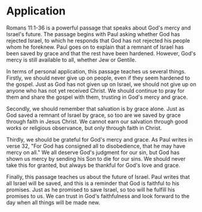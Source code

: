 # Application

Romans 11:1-36 is a powerful passage that speaks about God's mercy and Israel's future. The passage begins with Paul asking whether God has rejected Israel, to which he responds that God has not rejected his people whom he foreknew. Paul goes on to explain that a remnant of Israel has been saved by grace and that the rest have been hardened. However, God's mercy is still available to all, whether Jew or Gentile.

In terms of personal application, this passage teaches us several things. Firstly, we should never give up on people, even if they seem hardened to the gospel. Just as God has not given up on Israel, we should not give up on anyone who has not yet received Christ. We should continue to pray for them and share the gospel with them, trusting in God's mercy and grace.

Secondly, we should remember that salvation is by grace alone. Just as God saved a remnant of Israel by grace, so too are we saved by grace through faith in Jesus Christ. We cannot earn our salvation through good works or religious observance, but only through faith in Christ.

Thirdly, we should be grateful for God's mercy and grace. As Paul writes in verse 32, "For God has consigned all to disobedience, that he may have mercy on all." We all deserve God's judgment for our sin, but God has shown us mercy by sending his Son to die for our sins. We should never take this for granted, but always be thankful for God's love and grace.

Finally, this passage teaches us about the future of Israel. Paul writes that all Israel will be saved, and this is a reminder that God is faithful to his promises. Just as he promised to save Israel, so too will he fulfill his promises to us. We can trust in God's faithfulness and look forward to the day when all things will be made new.